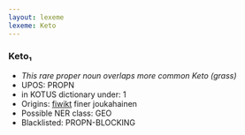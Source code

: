 ```yaml
---
layout: lexeme
lexeme: Keto
---
```


###  Keto₁

* _This rare proper noun overlaps more common *Keto* (grass)_
* UPOS:  PROPN
* in KOTUS dictionary under:  1
* Origins: [fiwikt](https://fi.wiktionary.org/wiki/Keto) finer joukahainen 
* Possible NER class:  GEO
* Blacklisted:  PROPN-BLOCKING

